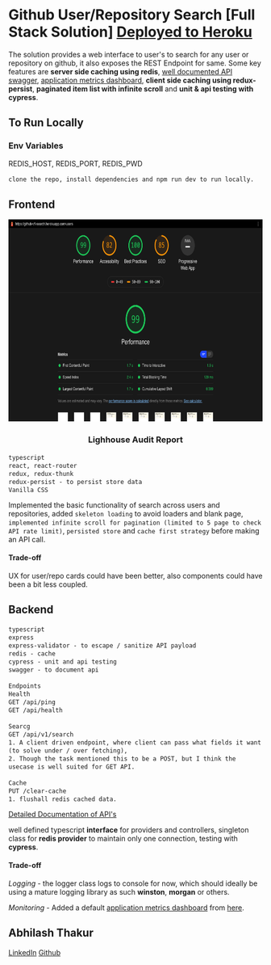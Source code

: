 # Github User/Repository Search [Full Stack Solution] [Deployed to Heroku](https://github-v1-search.herokuapp.com)
The solution provides a web interface to user's to search for any user or repository on github, it also exposes the REST Endpoint for same.
Some key features are **server side caching using redis**, [well documented API swagger](https://github-v1-search.herokuapp.com/api-docs/), [application metrics dashboard](https://github-v1-search.herokuapp.com/appmetrics-dash), **client side caching using redux-persist**, **paginated item list with infinite scroll** and **unit & api testing with cypress**.

## To Run Locally
### Env Variables
REDIS_HOST, REDIS_PORT, REDIS_PWD
```bash
clone the repo, install dependencies and npm run dev to run locally.
```

## Frontend

<p align="center">
  <img src="public/lighthouse_report.png" alt="Logo" height="400px" width="800px">
  <h3 align="center">Lighhouse Audit Report</h3>
</p>

```
typescript
react, react-router
redux, redux-thunk
redux-persist - to persist store data
Vanilla CSS
```
Implemented the basic functionality of search across users and repositories, added `skeleton loading` to avoid loaders and blank page, `implemented infinite scroll for pagination (limited to 5 page to check API rate limit)`, `persisted store` and `cache first strategy` before making an API  call.

#### Trade-off
UX for user/repo cards could have been better, also components could have been a bit less coupled.

## Backend

```
typescript
express
express-validator - to escape / sanitize API payload
redis - cache
cypress - unit and api testing
swagger - to document api

Endpoints
Health
GET /api/ping
GET /api/health

Searcg
GET /api/v1/search
1. A client driven endpoint, where client can pass what fields it want (to solve under / over fetching),
2. Though the task mentioned this to be a POST, but I think the usecase is well suited for GET API.

Cache
PUT /clear-cache
1. flushall redis cached data.
```
[Detailed Documentation of API's](https://github-v1-search.herokuapp.com/api-docs/)

well defined typescript **interface** for providers and controllers, singleton class for  **redis provider** to maintain only one connection, testing with **cypress**.

#### Trade-off
*Logging* - the logger class logs to console for now, which should ideally be using a mature logging library as such **winston**, **morgan** or others.

*Monitoring* - Added a default [application metrics dashboard](https://github-v1-search.herokuapp.com/appmetrics-dash) from [here](https://www.npmjs.com/package/appmetrics-dash).

## Abhilash Thakur
[LinkedIn](https://www.linkedin.com/in/abhilash-thakur-b8000395/)
[Github](https://github.com/ThisIsAbhilash)
